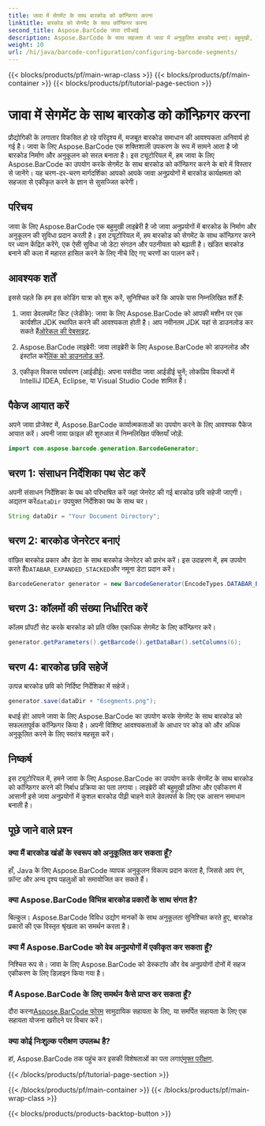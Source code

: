 ```yaml
---
title: जावा में सेगमेंट के साथ बारकोड को कॉन्फ़िगर करना
linktitle: बारकोड को सेगमेंट के साथ कॉन्फ़िगर करना
second_title: Aspose.BarCode जावा एपीआई
description: Aspose.BarCode के साथ सहजता से जावा में अनुकूलित बारकोड बनाएं। बहुमुखी, कुशल और डेवलपर-अनुकूल।
weight: 10
url: /hi/java/barcode-configuration/configuring-barcode-segments/
---
```


{{< blocks/products/pf/main-wrap-class >}}
{{< blocks/products/pf/main-container >}}
{{< blocks/products/pf/tutorial-page-section >}}

# जावा में सेगमेंट के साथ बारकोड को कॉन्फ़िगर करना


प्रौद्योगिकी के लगातार विकसित हो रहे परिदृश्य में, मजबूत बारकोड समाधान की आवश्यकता अनिवार्य हो गई है। जावा के लिए Aspose.BarCode एक शक्तिशाली उपकरण के रूप में सामने आता है जो बारकोड निर्माण और अनुकूलन को सरल बनाता है। इस ट्यूटोरियल में, हम जावा के लिए Aspose.BarCode का उपयोग करके सेगमेंट के साथ बारकोड को कॉन्फ़िगर करने के बारे में विस्तार से जानेंगे। यह चरण-दर-चरण मार्गदर्शिका आपको आपके जावा अनुप्रयोगों में बारकोड कार्यक्षमता को सहजता से एकीकृत करने के ज्ञान से सुसज्जित करेगी।

## परिचय

जावा के लिए Aspose.BarCode एक बहुमुखी लाइब्रेरी है जो जावा अनुप्रयोगों में बारकोड के निर्माण और अनुकूलन की सुविधा प्रदान करती है। इस ट्यूटोरियल में, हम बारकोड को सेगमेंट के साथ कॉन्फ़िगर करने पर ध्यान केंद्रित करेंगे, एक ऐसी सुविधा जो डेटा संगठन और पठनीयता को बढ़ाती है। खंडित बारकोड बनाने की कला में महारत हासिल करने के लिए नीचे दिए गए चरणों का पालन करें।

## आवश्यक शर्तें

इससे पहले कि हम इस कोडिंग यात्रा को शुरू करें, सुनिश्चित करें कि आपके पास निम्नलिखित शर्तें हैं:

1.  जावा डेवलपमेंट किट (जेडीके): जावा के लिए Aspose.BarCode को आपकी मशीन पर एक कार्यशील JDK स्थापित करने की आवश्यकता होती है। आप नवीनतम JDK यहां से डाउनलोड कर सकते हैं[ओरेकल की वेबसाइट](https://www.oracle.com/java/technologies/javase-downloads.html).

2.  Aspose.BarCode लाइब्रेरी: जावा लाइब्रेरी के लिए Aspose.BarCode को डाउनलोड और इंस्टॉल करें[लिंक को डाउनलोड करें](https://releases.aspose.com/barcode/java/).

3. एकीकृत विकास पर्यावरण (आईडीई): अपना पसंदीदा जावा आईडीई चुनें; लोकप्रिय विकल्पों में IntelliJ IDEA, Eclipse, या Visual Studio Code शामिल हैं।

## पैकेज आयात करें

अपने जावा प्रोजेक्ट में, Aspose.BarCode कार्यात्मकताओं का उपयोग करने के लिए आवश्यक पैकेज आयात करें। अपनी जावा फ़ाइल की शुरुआत में निम्नलिखित पंक्तियाँ जोड़ें:

```java
import com.aspose.barcode.generation.BarcodeGenerator;
```

## चरण 1: संसाधन निर्देशिका पथ सेट करें

 अपनी संसाधन निर्देशिका के पथ को परिभाषित करें जहां जेनरेट की गई बारकोड छवि सहेजी जाएगी। अद्यतन करें`dataDir` उपयुक्त निर्देशिका पथ के साथ चर।

```java
String dataDir = "Your Document Directory";
```

## चरण 2: बारकोड जेनरेटर बनाएं

 वांछित बारकोड प्रकार और डेटा के साथ बारकोड जेनरेटर को प्रारंभ करें। इस उदाहरण में, हम उपयोग करते हैं`DATABAR_EXPANDED_STACKED`और नमूना डेटा प्रदान करें।

```java
BarcodeGenerator generator = new BarcodeGenerator(EncodeTypes.DATABAR_EXPANDED_STACKED, "(01)98898765432106(3202)012345(15)991231");
```

## चरण 3: कॉलमों की संख्या निर्धारित करें

कॉलम प्रॉपर्टी सेट करके बारकोड को प्रति पंक्ति एकाधिक सेगमेंट के लिए कॉन्फ़िगर करें।

```java
generator.getParameters().getBarcode().getDataBar().setColumns(6);
```

## चरण 4: बारकोड छवि सहेजें

उत्पन्न बारकोड छवि को निर्दिष्ट निर्देशिका में सहेजें।

```java
generator.save(dataDir + "6segments.png");
```

बधाई हो! आपने जावा के लिए Aspose.BarCode का उपयोग करके सेगमेंट के साथ बारकोड को सफलतापूर्वक कॉन्फ़िगर किया है। अपनी विशिष्ट आवश्यकताओं के आधार पर कोड को और अधिक अनुकूलित करने के लिए स्वतंत्र महसूस करें।

## निष्कर्ष

इस ट्यूटोरियल में, हमने जावा के लिए Aspose.BarCode का उपयोग करके सेगमेंट के साथ बारकोड को कॉन्फ़िगर करने की निर्बाध प्रक्रिया का पता लगाया। लाइब्रेरी की बहुमुखी प्रतिभा और एकीकरण में आसानी इसे जावा अनुप्रयोगों में कुशल बारकोड पीढ़ी चाहने वाले डेवलपर्स के लिए एक आसान समाधान बनाती है।

## पूछे जाने वाले प्रश्न

### क्या मैं बारकोड खंडों के स्वरूप को अनुकूलित कर सकता हूँ?
हाँ, Java के लिए Aspose.BarCode व्यापक अनुकूलन विकल्प प्रदान करता है, जिससे आप रंग, फ़ॉन्ट और अन्य दृश्य पहलुओं को समायोजित कर सकते हैं।

### क्या Aspose.BarCode विभिन्न बारकोड प्रकारों के साथ संगत है?
बिल्कुल। Aspose.BarCode विविध उद्योग मानकों के साथ अनुकूलता सुनिश्चित करते हुए, बारकोड प्रकारों की एक विस्तृत श्रृंखला का समर्थन करता है।

### क्या मैं Aspose.BarCode को वेब अनुप्रयोगों में एकीकृत कर सकता हूँ?
निश्चित रूप से। जावा के लिए Aspose.BarCode को डेस्कटॉप और वेब अनुप्रयोगों दोनों में सहज एकीकरण के लिए डिज़ाइन किया गया है।

### मैं Aspose.BarCode के लिए समर्थन कैसे प्राप्त कर सकता हूँ?
 दौरा करना[Aspose.BarCode फोरम](https://forum.aspose.com/c/barcode/13) सामुदायिक सहायता के लिए, या समर्पित सहायता के लिए एक सहायता योजना खरीदने पर विचार करें।

### क्या कोई निःशुल्क परीक्षण उपलब्ध है?
 हां, Aspose.BarCode तक पहुंच कर इसकी विशेषताओं का पता लगाएं[मुफ्त परीक्षण](https://releases.aspose.com/).

{{< /blocks/products/pf/tutorial-page-section >}}

{{< /blocks/products/pf/main-container >}}
{{< /blocks/products/pf/main-wrap-class >}}

{{< blocks/products/products-backtop-button >}}
